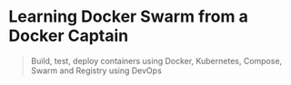 # Learning Docker Swarm from a Docker Captain

> Build, test, deploy containers using Docker, Kubernetes, Compose, Swarm and Registry using DevOps
